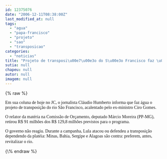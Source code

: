 ```yaml
---
id: 12375076
date: "2006-12-11T08:38:00Z"
last_modified_at: null
tags:
  - "agua"
  - "papa-francisco"
  - "projeto"
  - "sao"
  - "transposicao"
categories:
  - "noticias"
title: "Projeto de transposi\u00e7\u00e3o do S\u00e3o Francisco faz \u00e1gua"
sutia: null
chapeu: null
autor: null
imagem: null
---
```

{\% raw %}
<p><P><FONT face=Verdana>Em sua coluna de hoje no JC, o jornalista Cláudio Humberto informa que faz água o projeto de transposição do rio São Francisco, acalentado pelo ex-ministro Ciro Gomes. </FONT></P></p>
<p><P><FONT face=Verdana>O relator da matéria na Comissão de Orçamento, deputado Márcio Moreira (PP-MG), retirou R$ 91 milhões dos R$ 129,8 milhões previstos para o programa. </FONT></P></p>
<p><P><FONT face=Verdana>O governo não reagiu. Durante a campanha, Lula atacou ou defendeu a transposição dependendo da platéia: Minas, Bahia, Sergipe e Alagoas são contra: preferem, antes, revitalizar o rio</FONT>. </P> </p>
{\% endraw %}